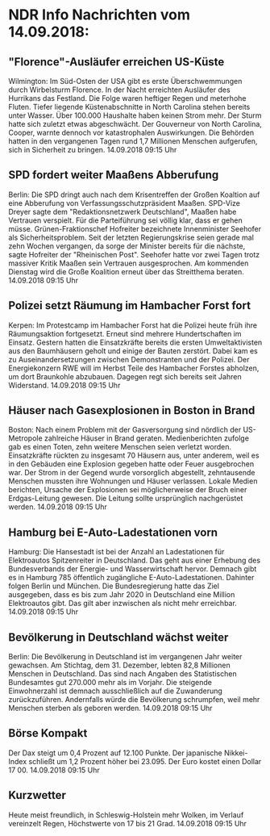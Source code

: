# NDR Info Nachrichten vom 14.09.2018:


## "Florence"-Ausläufer erreichen US-Küste
Wilmington: Im Süd-Osten der USA gibt es erste Überschwemmungen durch Wirbelsturm Florence. In der Nacht erreichten Ausläufer des Hurrikans das Festland. Die Folge waren heftiger Regen und meterhohe Fluten. Tiefer liegende Küstenabschnitte in North Carolina stehen bereits unter Wasser. Über 100.000 Haushalte haben keinen Strom mehr. Der Sturm hatte sich zuletzt etwas abgeschwächt. Der Gouverneur von North Carolina, Cooper, warnte dennoch vor katastrophalen Auswirkungen. Die Behörden hatten in den vergangenen Tagen rund 1,7 Millionen Menschen aufgerufen, sich in Sicherheit zu bringen. 14.09.2018 09:15 Uhr 

## SPD fordert weiter Maaßens Abberufung
Berlin: Die SPD dringt auch nach dem Krisentreffen der Großen Koaltion auf eine Abberufung von Verfassungsschutzpräsident Maaßen. SPD-Vize Dreyer sagte dem "Redaktionsnetzwerk Deutschland", Maaßen habe Vertrauen verspielt. Für die Parteiführung sei völlig klar, dass er gehen müsse. Grünen-Fraktionschef Hofreiter bezeichnete Innenminister Seehofer als Sicherheitsproblem. Seit der letzten Regierungskrise seien gerade mal zehn Wochen vergangen, da sorge der Minister bereits für die nächste, sagte Hofreiter der "Rheinischen Post". Seehofer hatte vor zwei Tagen trotz massiver Kritik Maaßen sein Vertrauen ausgesprochen. Am kommenden Dienstag wird die Große Koalition erneut über das Streitthema beraten. 14.09.2018 09:15 Uhr 

## Polizei setzt Räumung im Hambacher Forst fort
Kerpen: Im Protestcamp im Hambacher Forst hat die Polizei heute früh ihre Räumungsaktion fortgesetzt. Erneut sind mehrere Hundertschaften im Einsatz. Gestern hatten die Einsatzkräfte bereits die ersten Umweltaktivisten aus den Baumhäusern geholt und einige der Bauten zerstört. Dabei kam es zu Auseinandersetzungen zwischen Demonstranten und der Polizei. Der Energiekonzern RWE will im Herbst Teile des Hambacher Forstes abholzen, um dort Braunkohle abzubauen. Dagegen regt sich bereits seit Jahren Widerstand. 14.09.2018 09:15 Uhr 

## Häuser nach Gasexplosionen in Boston in Brand
Boston: Nach einem Problem mit der Gasversorgung sind nördlich der US-Metropole zahlreiche Häuser in Brand geraten. Medienberichten zufolge gab es einen Toten, zehn weitere Menschen seien verletzt worden. Einsatzkräfte rückten zu insgesamt 70 Häusern aus, unter anderem, weil es in den Gebäuden eine Explosion gegeben hatte oder Feuer ausgebrochen war. Der Strom in der Gegend wurde vorsorglich abgestellt, zehntausende Menschen mussten ihre Wohnungen und Häuser verlassen. Lokale Medien berichten, Ursache der Explosionen sei möglicherweise der Bruch einer Erdgas-Leitung gewesen. Die Leitung sollte ursprünglich nachgerüstet werden. 14.09.2018 09:15 Uhr 

## Hamburg bei E-Auto-Ladestationen vorn
Hamburg: Die Hansestadt ist bei der Anzahl an Ladestationen für Elektroautos Spitzenreiter in Deutschland. Das geht aus einer Erhebung des Bundesverbands der Energie- und Wasserwirtschaft hervor. Demnach gibt es in Hamburg 785 öffentlich zugängliche E-Auto-Ladestationen. Dahinter folgen Berlin und München. Die Bundesregierung hatte das Ziel ausgegeben, dass es bis zum Jahr 2020 in Deutschland eine Million Elektroautos gibt. Das gilt aber inzwischen als nicht mehr erreichbar. 14.09.2018 09:15 Uhr 

## Bevölkerung in Deutschland wächst weiter
Berlin: Die Bevölkerung in Deutschland ist im vergangenen Jahr weiter gewachsen. Am Stichtag, dem 31. Dezember, lebten 82,8 Millionen Menschen in Deutschland. Das sind nach Angaben des Statistischen Bundesamtes gut 270.000 mehr als im Vorjahr. Die steigende Einwohnerzahl ist demnach ausschließlich auf die Zuwanderung zurückzuführen. Andernfalls würde die Bevölkerung schrumpfen, weil mehr Menschen sterben als geboren werden. 14.09.2018 09:15 Uhr 

## Börse Kompakt
Der Dax steigt um 0,4 Prozent auf 12.100 Punkte. Der japanische Nikkei-Index schließt um 1,2 Prozent höher bei 23.095. Der Euro kostet einen Dollar 17 00. 14.09.2018 09:15 Uhr 

## Kurzwetter
Heute meist freundlich, in Schleswig-Holstein mehr Wolken, im Verlauf vereinzelt Regen, Höchstwerte von 17 bis 21 Grad. 14.09.2018 09:15 Uhr 
